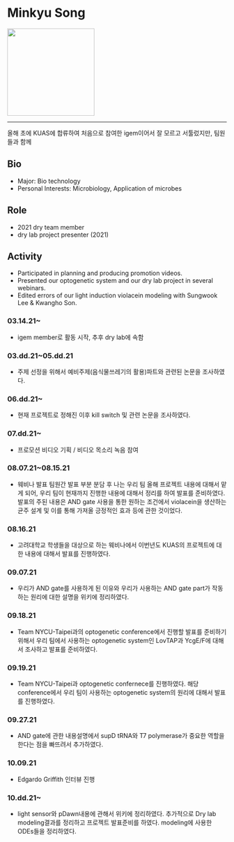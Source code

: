 # Minkyu Song
<img src = "https://user-images.githubusercontent.com/87221166/135803913-28f7996e-cafe-41fd-a228-3fed60e6beca.jpg" width="200" height="200">

---
올해 초에 KUAS에 합류하여 처음으로 참여한 igem이어서 잘 모르고 서툴렀지만, 팀원들과 함께 


## Bio 
* Major: Bio technology
* Personal Interests: Microbiology, Application of microbes

## Role
* 2021 dry team member
* dry lab project presenter (2021)

## Activity
* Participated in planning and producing promotion videos.
* Presented our optogenetic system and our dry lab project in several webinars.
* Edited errors of our light induction violacein modeling with Sungwook Lee & Kwangho Son.

### 03.14.21~
* igem member로 활동 시작, 추후 dry lab에 속함

### 03.dd.21~05.dd.21
* 주제 선정을 위해서 예비주제(음식물쓰레기의 활용)파트와 관련된 논문을 조사하였다.

### 06.dd.21~
* 현재 프로젝트로 정해진 이후 kill switch 및 관련 논문을 조사하였다.

### 07.dd.21~
* 프로모션 비디오 기획 / 비디오 목소리 녹음 참여

### 08.07.21~08.15.21
* 웨비나 발표 팀원간 발표 부분 분담 후 나는 우리 팀 올해 프로젝트 내용에 대해서 맡게 되어, 우리 팀이 현재까지 진행한 내용에 대해서 정리를 하여 발표를 준비하였다.
발표의 주된 내용은 AND gate 사용을 통한 원하는 조건에서 violacein을 생산하는 균주 설계 및 이를 통해 가져올 긍정적인 효과 등에 관한 것이었다.

### 08.16.21
* 고려대학교 학생들을 대상으로 하는 웨비나에서 이번년도 KUAS의 프로젝트에 대한 내용에 대해서 발표를 진행하였다.

### 09.07.21
* 우리가 AND gate를 사용하게 된 이유와 우리가 사용하는 AND gate part가 작동하는 원리에 대한 설명을 위키에 정리하였다.

### 09.18.21
* Team NYCU-Taipei과의 optogenetic conference에서 진행할 발표를 준비하기 위해서 우리 팀에서 사용하는 optogenetic system인 LovTAP과 YcgE/F에 대해서 조사하고 발표를 준비하였다.

### 09.19.21
* Team NYCU-Taipei과 optogenetic confernece를 진행하였다. 해당 conference에서 우리 팀이 사용하는 optogenetic system의 원리에 대해서 발표를 진행하였다. 

### 09.27.21
* AND gate에 관한 내용설명에서 supD tRNA와 T7 polymerase가 중요한 역할을 한다는 점을 빠뜨려서 추가하였다.

### 10.09.21
* Edgardo Griffith 인터뷰 진행

### 10.dd.21~
* light sensor와 pDawn내용에 관해서 위키에 정리하였다. 추가적으로 Dry lab modeling결과를 정리하고 프로젝트 발표준비를 하였다. modeling에 사용한 ODEs들을 정리하였다.


